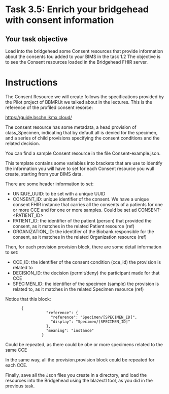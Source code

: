 # Task 3.5: Enrich your bridgehead with consent information

## Your task objective
Load into the bridgehead some Consent resources that provide information about
the consents tou added to your BIMS in the task 1.2
The objective is to see the Consent resources loaded in the Bridgehead FHIR server.

# Instructions
The Consent Resource we will create follows the specifications provided by the 
Pilot project of BBMRI.it we talked about in the lectures. This is the reference 
of the profiled consent resorce:

https://guide.bschn.ikmx.cloud/

The consent resource has some metadata, a head provision of class_Specimen,
indicating that by default all is denied for the specimen, and a series of
child provisions specifying the consent conditions and the related decision.

You can find a sample Consent resource in the file Consent-example.json.

This template contains some variables into brackets that are use to identify 
the information you will have to set for each Consent resource you wull create,
starting from your BIMS data. 

There are some header information to set: 

- UNIQUE_UUID: to be set with a unique UUID
- CONSENT_ID: unique identifier of the consent. We have a unique consent 
  FHIR instance that carries all the consents of a patients for one or more CCE
  and for one or more samples. Could be set ad CONSENT-<PATIENT_ID>
- PATIENT_ID: the identifier of the patient (person) that provided the consent,
  as it matches in the related Patient resource (ref)
- ORGANIZATION_ID: the identifier of the Biobank responsible for the consent,
  as it matches in the related Organization resource (ref)

Then, for each provision.provision block, there are some detail information to set:

- CCE_ID: the identifier of the consent condition (cce_id) the provision is related to
- DECISION_ID: the decision (permit/deny) the participant made for that CCE
- SPECIMEN_ID: the identifier of the specimen (sample) the provision is related to, as it 
    matches in the related Specimen resource (ref)

Notice that this block: 
```
       {
                  "reference": {
                    "reference": "Specimen/[SPECIMEN_ID]",
                    "display": "Specimen/[SPECIMEN_ID]"
                  },
                  "meaning": "instance"
                }
```

Could be repeated, as there could be obe or more specimens related to the same CCE

In the same way, all the provision.provision block could be repeated for each CCE.

Finally, save all the Json files you create in a directory, and load the resources into
the Bridgehead using the blazectl tool, as you did in the previous task.
